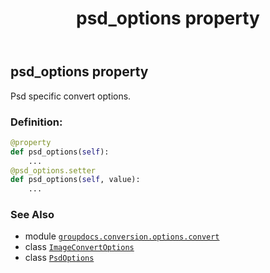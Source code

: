 ﻿---
title: psd_options property
second_title: GroupDocs.Conversion for Python via .NET API References
description: 
type: docs
weight: 180
url: /python-net/groupdocs.conversion.options.convert/imageconvertoptions/psd_options/
is_root: false
---

## psd_options property


Psd specific convert options.
### Definition:
```python
@property
def psd_options(self):
    ...
@psd_options.setter
def psd_options(self, value):
    ...
```

### See Also
* module [`groupdocs.conversion.options.convert`](../../)
* class [`ImageConvertOptions`](/conversion/python-net/groupdocs.conversion.options.convert/imageconvertoptions)
* class [`PsdOptions`](/conversion/python-net/groupdocs.conversion.options.convert/psdoptions)
